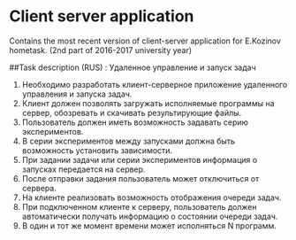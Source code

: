 # Client server application
Contains the most recent version of client-server application for E.Kozinov hometask. (2nd part of 2016-2017 university year)

##Task description (RUS) : Удаленное управление и запуск задач
1. Необходимо разработать клиент-серверное приложение удаленного управления и запуска задач. 
2. Клиент должен позволять загружать исполняемые программы на сервер, обозревать и скачивать результирующие файлы. 
3. Пользователь должен иметь возможность задавать серию экспериментов. 
4. В серии экспериментов между запусками должна быть возможность установить зависимости. 
5. При задании задачи или серии экспериментов информация о запусках передается на сервер. 
6. После отправки задания пользователь может отключиться от сервера. 
7. На клиенте реализовать возможность отображения очереди задач. 
8. При подключенном клиенте к серверу, пользователь должен автоматически получать информацию о состоянии очереди задач. 
9. В один и тот же момент времени может исполняться N программ. 
